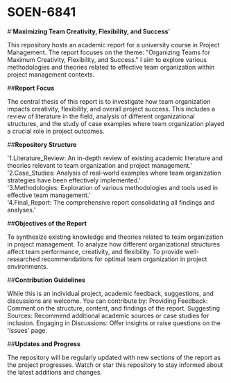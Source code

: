 # SOEN-6841
#'**Maximizing Team Creativity, Flexibility, and Success**' 

This repository hosts an academic report for a university course in Project Management. The report focuses on the theme: "Organizing Teams for Maximum Creativity, Flexibility, and Success." I aim to explore various methodologies and theories related to effective team organization within project management contexts.  

##**Report Focus**  

The central thesis of this report is to investigate how team organization impacts creativity, flexibility, and overall project success. This includes a review of literature in the field, analysis of different organizational structures, and the study of case examples where team organization played a crucial role in project outcomes.  

##**Repository Structure**  

'1.Literature_Review: An in-depth review of existing academic literature and theories relevant to team organization and project management.'
'2.Case_Studies: Analysis of real-world examples where team organization strategies have been effectively implemented.'  
'3.Methodologies: Exploration of various methodologies and tools used in effective team management.'  
'4.Final_Report: The comprehensive report consolidating all findings and analyses.'  

##**Objectives of the Report**  

To synthesize existing knowledge and theories related to team organization in project management.
To analyze how different organizational structures affect team performance, creativity, and flexibility.
To provide well-researched recommendations for optimal team organization in project environments.  

##**Contribution Guidelines** 

While this is an individual project, academic feedback, suggestions, and discussions are welcome. You can contribute by:
Providing Feedback: Comment on the structure, content, and findings of the report.
Suggesting Sources: Recommend additional academic sources or case studies for inclusion.
Engaging in Discussions: Offer insights or raise questions on the 'Issues' page.  

##**Updates and Progress**  

The repository will be regularly updated with new sections of the report as the project progresses. Watch or star this repository to stay informed about the latest additions and changes.
